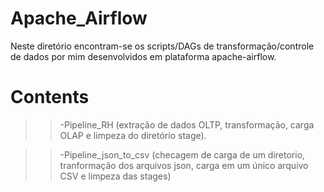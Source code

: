 # Apache_Airflow
Neste diretório encontram-se os scripts/DAGs de transformação/controle de dados por mim desenvolvidos em plataforma apache-airflow.

# Contents
>> -Pipeline_RH (extração de dados OLTP, transformação, carga OLAP e limpeza do diretório stage).

>> -Pipeline_json_to_csv (checagem de carga de um diretorio, tranformação dos arquivos json, carga em um único arquivo CSV e limpeza das stages)

